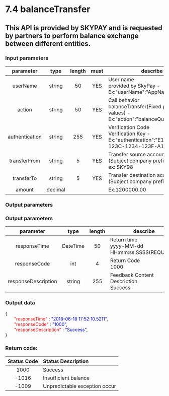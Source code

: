 # 7.4 balanceTransfer

## This API is provided by SKYPAY and is requested by partners to perform balance exchange between different entities.

### Input parameters

| parameter                        |    type     | length   |must|describe|
| :-------------------------: | :-----------: |:-----:|:---:|--------------------------------|   
|userName |string|50|YES|User name <br> provided by SkyPay - Ex:"userName":"AppName@skypay"|
|action|string|50|YES|Call behavior<br>balanceTransfer(Fixed parameter values) - Ex:"action":"balanceQuery"|
|authentication |string |255|YES|Verification Code <br> Verification Key - Ex:"authentication":"E1234567-123C-1234-123F-A12345670"|
|transferFrom |string |5|YES|Transfer source account<br> (Subject company prefix)<br>ex: SKY98|
|transferTo |string |5|YES|Transfer destination account<br> (Subject company prefix)ex: SKY99|
|amount |decimal |||Ex:1200000.00|

### Output parameters


### Output parameters
| parameter                        |    type     | length   |describe|
| :-------------------------: | :-----------: |:-----:|--------------------------------|   
|responseTime|DateTime|50|Return time<br> yyyy-MM-dd HH:mm:ss.SSSS(REQUIRED)|
|responseCode  |int|4|Return Code <br>1000|
|responseDescription|string|255|Feedback Content Description<br>Success|

### Output data

{<br>
    <font color=red>&ensp;&ensp;&ensp;&ensp;"responseTime"</font> : <font color=blue>"2018-06-18 17:52:10.5211"</font>,<br>
    <font color=red>&ensp;&ensp;&ensp;&ensp;"responseCode"</font> : <font color=blue>"1000"</font>,<br>
    <font color=red>&ensp;&ensp;&ensp;&ensp;"responseDescription"</font> : <font color=blue>"Success"</font>,<br>
}


### Return code:

| Status  Code                     |   Status Description    | 
| :-------------------------: | :----------- |
|1000 |Success|
|-1016 |Insufficient balance|
|-1009 |Unpredictable exception occur|
